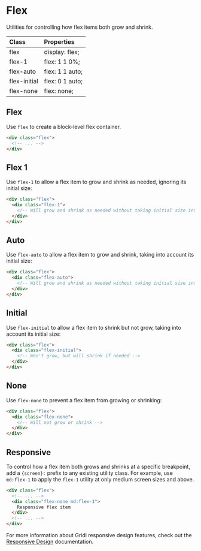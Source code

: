 # Flex

Utilities for controlling how flex items both grow and shrink.

| Class        | Properties      |
| :----------- | :-------------- |
| flex         | display: flex;  |
| flex-1       | flex: 1 1 0%;   |
| flex-auto    | flex: 1 1 auto; |
| flex-initial | flex: 0 1 auto; |
| flex-none    | flex: none;     |

## Flex

Use `flex` to create a block-level flex container.

```html
<div class="flex">
  <!-- ... -->
</div>
```

## Flex 1

Use `flex-1` to allow a flex item to grow and shrink as needed, ignoring its initial size:

```html
<div class="flex">
  <div class="flex-1">
    <!-- Will grow and shrink as needed without taking initial size into account -->
  </div>
</div>
```

## Auto

Use `flex-auto` to allow a flex item to grow and shrink, taking into account its initial size:

```html
<div class="flex">
  <div class="flex-auto">
    <!-- Will grow and shrink as needed without taking initial size into account -->
  </div>
</div>
```

## Initial

Use `flex-initial` to allow a flex item to shrink but not grow, taking into account its initial size:

```html
<div class="flex">
  <div class="flex-initial">
    <!-- Won't grow, but will shrink if needed -->
  </div>
</div>
```

## None

Use `flex-none` to prevent a flex item from growing or shrinking:

```html
<div class="flex">
  <div class="flex-none">
    <!-- Will not grow or shrink -->
  </div>
</div>
```

## Responsive

To control how a flex item both grows and shrinks at a specific breakpoint, add a `{screen}:` prefix to any existing utility class. For example, use `md:flex-1` to apply the `flex-1` utility at only medium screen sizes and above.

```html
<div class="flex">
  <!-- ... -->
  <div class="flex-none md:flex-1">
    Responsive flex item
  </div>
  <!-- ... -->
</div>
```

For more information about Gridi responsive design features, check out the [Responsive Design](/guide/responsive-design) documentation.
